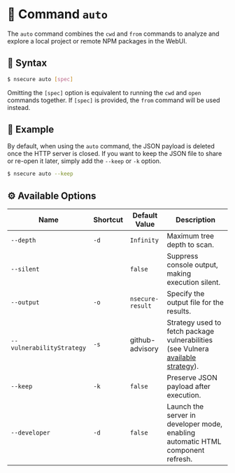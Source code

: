 # 🚀 Command `auto`

The `auto` command combines the `cwd` and `from` commands to analyze and explore a local project or remote NPM packages in the WebUI.

## 📜 Syntax

```bash
$ nsecure auto [spec]
```

Omitting the `[spec]` option is equivalent to running the `cwd` and `open` commands together. If `[spec]` is provided, the `from` command will be used instead.

## 👀 Example

By default, when using the `auto` command, the JSON payload is deleted once the HTTP server is closed. If you want to keep the JSON file to share or re-open it later, simply add the `--keep` or `-k` option.

```bash
$ nsecure auto --keep
```

## ⚙️ Available Options

| Name | Shortcut | Default Value | Description |
|---|---|---|--|
| `--depth` | `-d` | `Infinity` | Maximum tree depth to scan. |
| `--silent` |   | `false` | Suppress console output, making execution silent. |
| `--output` | `-o` | `nsecure-result` | Specify the output file for the results. |
| `--vulnerabilityStrategy` | `-s` | github-advisory | Strategy used to fetch package vulnerabilities (see Vulnera [available strategy](https://github.com/NodeSecure/vulnera?tab=readme-ov-file#available-strategy)). |
| `--keep` | `-k` | `false` | Preserve JSON payload after execution. |
| `--developer` | `-d` | `false` | Launch the server in developer mode, enabling automatic HTML component refresh. |

